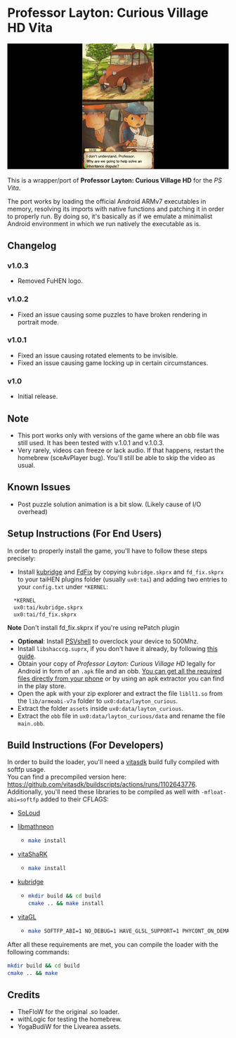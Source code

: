 # Professor Layton: Curious Village HD Vita

<p align="center"><img src="./screenshots/game.png"></p>

This is a wrapper/port of <b>Professor Layton: Curious Village HD</b> for the *PS Vita*.

The port works by loading the official Android ARMv7 executables in memory, resolving its imports with native functions and patching it in order to properly run.
By doing so, it's basically as if we emulate a minimalist Android environment in which we run natively the executable as is.

## Changelog

### v1.0.3

- Removed FuHEN logo.

### v1.0.2

- Fixed an issue causing some puzzles to have broken rendering in portrait mode.

### v1.0.1

- Fixed an issue causing rotated elements to be invisible.
- Fixed an issue causing game locking up in certain circumstances.

### v1.0

- Initial release.

## Note

- This port works only with versions of the game where an obb file was still used. It has been tested with v.1.0.1 and v.1.0.3.
- Very rarely, videos can freeze or lack audio. If that happens, restart the homebrew (sceAvPlayer bug). You'll still be able to skip the video as usual.

## Known Issues

- Post puzzle solution animation is a bit slow. (Likely cause of I/O overhead)

## Setup Instructions (For End Users)

In order to properly install the game, you'll have to follow these steps precisely:

- Install [kubridge](https://github.com/TheOfficialFloW/kubridge/releases/) and [FdFix](https://github.com/TheOfficialFloW/FdFix/releases/) by copying `kubridge.skprx` and `fd_fix.skprx` to your taiHEN plugins folder (usually `ux0:tai`) and adding two entries to your `config.txt` under `*KERNEL`:
  
```
  *KERNEL
  ux0:tai/kubridge.skprx
  ux0:tai/fd_fix.skprx
```

**Note** Don't install fd_fix.skprx if you're using rePatch plugin

- **Optional**: Install [PSVshell](https://github.com/Electry/PSVshell/releases) to overclock your device to 500Mhz.
- Install `libshacccg.suprx`, if you don't have it already, by following [this guide](https://samilops2.gitbook.io/vita-troubleshooting-guide/shader-compiler/extract-libshacccg.suprx).
- Obtain your copy of *Professor Layton: Curious Village HD* legally for Android in form of an `.apk` file and an obb. [You can get all the required files directly from your phone](https://stackoverflow.com/questions/11012976/how-do-i-get-the-apk-of-an-installed-app-without-root-access) or by using an apk extractor you can find in the play store.
- Open the apk with your zip explorer and extract the file `libll1.so` from the `lib/armeabi-v7a` folder to `ux0:data/layton_curious`. 
- Extract the folder `assets` inside `ux0:data/layton_curious`.
- Extract the `obb` file in `ux0:data/layton_curious/data` and rename the file `main.obb`.

## Build Instructions (For Developers)

In order to build the loader, you'll need a [vitasdk](https://github.com/vitasdk) build fully compiled with softfp usage.  
You can find a precompiled version here: https://github.com/vitasdk/buildscripts/actions/runs/1102643776.  
Additionally, you'll need these libraries to be compiled as well with `-mfloat-abi=softfp` added to their CFLAGS:

- [SoLoud](https://github.com/vitasdk/packages/blob/master/soloud/VITABUILD)

- [libmathneon](https://github.com/Rinnegatamante/math-neon)

  - ```bash
    make install
    ```

- [vitaShaRK](https://github.com/Rinnegatamante/vitaShaRK)

  - ```bash
    make install
    ```

- [kubridge](https://github.com/TheOfficialFloW/kubridge)

  - ```bash
    mkdir build && cd build
    cmake .. && make install
    ```

- [vitaGL](https://github.com/Rinnegatamante/vitaGL)

  - ````bash
    make SOFTFP_ABI=1 NO_DEBUG=1 HAVE_GLSL_SUPPORT=1 PHYCONT_ON_DEMAND=1 HAVE_UNFLIPPED_FBOS=1 install
    ````

After all these requirements are met, you can compile the loader with the following commands:

```bash
mkdir build && cd build
cmake .. && make
```

## Credits

- TheFloW for the original .so loader.
- withLogic for testing the homebrew.
- YogaBudiW for the Livearea assets.
